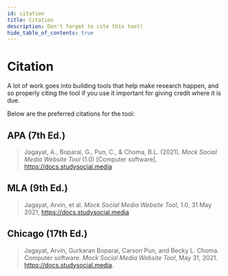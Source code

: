 ```yaml
---
id: citation
title: Citation
description: Don't forget to cite this tool!
hide_table_of_contents: true
---
```


# Citation

A lot of work goes into building tools that help make research happen, and so properly citing the tool if you use it important for giving credit where it is due.

Below are the preferred citations for the tool:

## APA (7th Ed.)

> Jagayat, A., Boparai, G., Pun, C., & Choma, B.L. (2021). *Mock Social Media Website Tool* (1.0) [Computer software]. https://docs.studysocial.media

## MLA (9th Ed.)

> Jagayat, Arvin, et al. *Mock Social Media Website Tool*, 1.0, 31 May 2021, https://docs.studysocial.media

## Chicago (17th Ed.)

> Jagayat, Arvin, Gurkaran Boparai, Carson Pun, and Becky L. Choma. Computer software. *Mock Social Media Website Tool*, May 31, 2021. https://docs.studysocial.media. 
